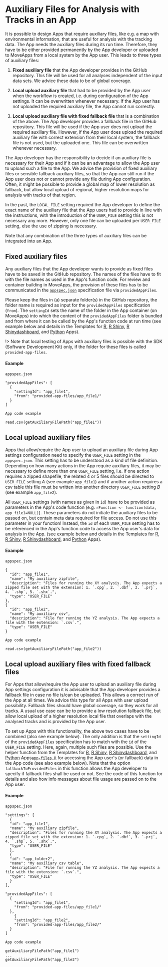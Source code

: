 # Auxiliary Files for Analysis with Tracks in an App

It is possible to design Apps that require auxiliary files, like e.g. a map with environmental information, that are useful for analysis with the tracking data. The App needs the auxiliary files during its run time. Therefore, they have to be either provided permanently by the App developer or uploaded to MoveApps from a local system by the App user. This leads to three types of auxiliary files:

 1. **Fixed auxiliary file** that the App developer provides in the GitHub repository. This file will be used for all analyses independent of the input data sets. We advice these data to be of global coverage.

 2. **Local upload auxiliary file** that had to be provided by the App user when the workflow is created, i.e. during configuration of the App settings. It can be overwritten whenever necessary. If the App user has not uploaded the required auxiliary file, the App cannot run correctly.

 3. **Local upload auxiliary file with fixed fallback file** that is a combination of the above. The App developer provides a fallback file in the GitHub repository. This file will be used if the App user does not upload the required auxiliary file. However, if the App user does upload the required auxiliary file with correct extension from their local system, the fallback file is not used, but the uploaded one. This file can be overwritten whenever necessary.
 
The App developer has the responsibility to decide if an auxiliary file is necessary for their App and if it can be an advantage to allow the App user to upload such a file to the App. We advice the provision of fixed auxiliary files or sensible fallback auxiliary files, so that the App can still run if the App user does not or cannot provide any file during App configuration. Often, it might be possible to provide a global map of lower resolution as fallback, but allow local upload of regional, higher resolution maps for analysis with tracks of that region. 

In the past, the `LOCAL_FILE` setting required the App developer to define the exact name of the auxiliary file that the App users had to provide in line with the instructions, with the introduction of the `USER_FILE` setting this is not necessary any more. However, only one file can be uploaded per `USER_FILE` setting, else the use of zipping is necessary.
 
Note that any combination of the three types of auxiliary files can be integrated into an App.


## Fixed auxiliary files

Any auxiliary files that the App developer wants to provide as fixed files have to be saved in the GitHub repository. The names of the files have to fit with the file names as used in the App's function code. For review and container building in MoveApps, the provision of these files has to be communicated in the [`appspec.json`](appspec.md) specification file via `providedAppFiles`.
 
Please keep the files in (a) separate folder(s) in the GitHub repository, the folder name is required as input for the `providedAppFiles` specification (`from`). The `settingId` sets the name of the folder in the App container (on MoveApps) into which the content of the `providedAppFiles` folder is bundled and from where it can be called by the App's function code at run time (see example below and details in the Templates for [R](https://github.com/movestore/Template_R_Function_App/blob/master/src/io/app_files.R), [R Shiny](https://github.com/movestore/Template_R_Shiny_App/blob/master/src/io/app_files.R), [R Shinydashboard](https://github.com/movestore/Template_R_Shinydashboard_App/blob/master/src/io/app_files.R), and [Python](https://github.com/movestore/Template_Python_App/blob/main/sdk/moveapps_io.py) Apps).

!> Note that local testing of Apps with auxiliary files is possible with the SDK (Software Development Kit) only, if the folder for these files is called `provided-app-files`. 

#### Example

```
appspec.json

"providedAppFiles": [
  {
    "settingId": "app_file1",
    "from": "provided-app-files/app_file1/"
  }
]
```

```
App code example

read.csv(getAuxiliaryFilePath("app_file1"))
```

## Local upload auxiliary files

Apps that allow/require the App user to upload an auxiliary file during App settings configuration need to specify the `USER_FILE` setting in the `appspec.json`. This setting has to be understood as a kind of file definition. Depending on how many actions in the App require auxiliary files, it may be necessary to define more than one `USER_FILE` setting, i.e. if one action requires a zipped shapefile, the related 4 or 5 files should be directed to `USER_FILE` setting _A_ (see example `app_file1`) and if another action requires a csv table this file must be written into another directory `USER_FILE` setting _B_ (see example `app_file2`). 

All `USER_FILE` settings (with names as given in `id`) have to be provided as parameters in the App's code function (e.g. `rFunction <- function(data, app_file1=NULL)`). These parameters do not initiate the auxiliary files to be passed on, but contain meta data required for file access. Do not use this parameter in your function! Instead, the `id` of each `USER_FILE` setting has to be referenced in the App's function code to access the App user's data for analysis in the App. (see example below and details in the Templates for [R](https://github.com/movestore/Template_R_Function_App/blob/master/src/io/app_files.R), [R Shiny](https://github.com/movestore/Template_R_Shiny_App/blob/master/src/io/app_files.R), [R Shinydashboard](https://github.com/movestore/Template_R_Shinydashboard_App/blob/master/src/io/app_files.R), and [Python](https://github.com/movestore/Template_Python_App/blob/main/sdk/moveapps_io.py) Apps).

#### Example

```
appspec.json

{
  "id": "app_file1",
  "name": "My auxiliary zipfile",
  "description": "Files for running the XY analysis. The App expects a zipped file set with the extension: 1. `.cpg`, 2. `.dbf`, 3. `.prj`, 4. `.shp`, 5. `.shx`.",
  "type": "USER_FILE"
},
{
  "id": "app_file2",
  "name": "My auxiliary csv",
  "description": "File for running the YZ analysis. The App expects a file with the extension: `.csv`.",
  "type": "USER_FILE"
}
```

```
App code example

read.csv(getAuxiliaryFilePath("app_file2"))
```

## Local upload auxiliary files with fixed fallback files

For Apps that allow/require the App user to upload an auxiliary file during App settings configuration it is advisable that the App developer provides a fallback file in case no file is/can be uploaded. This allows a correct run of the App at all times. We advice this type for all Apps with user upload possibility. Fallback files should have global coverage, so they work for all tracks. A usual use case can be to provide a low resolution fallback file, but allow local upload of a higher resolution local file that overlaps with the analysed tracks and is provided by the App user. 

To set up Apps with this functionality, the above two cases have to be combined (also see example below). The only addition is that the `settingId` of the `providedAppFiles` specification has to match with the `id` of the `USER_FILE` setting. Here, again, multiple such files are possible. Use the helper function from the Templates for [R](https://github.com/movestore/Template_R_Function_App/blob/master/src/io/app_files.R), [R Shiny](https://github.com/movestore/Template_R_Shiny_App/blob/master/src/io/app_files.R), [R Shinydashboard](https://github.com/movestore/Template_R_Shinydashboard_App/blob/master/src/io/app_files.R), and [Python](https://github.com/movestore/Template_Python_App/blob/main/sdk/moveapps_io.py) Apps[`app-files.R`](https://github.com/movestore/Template_R_Function_App/blob/master/src/io/app_files.R) for accessing the App user's (or fallback) data in the App code (see also example below). Note that the option `fallbackToProvidedFiles` in this function allows the App developer to specify if fallback files shall be used or not. See the code of this function for details and also how info messages about file usage are passed on to the App user.

#### Example

```
appspec.json

"settings": [
  {
  "id": "app_file1",
  "name": "My auxiliary zipfile",
  "description": "Files for running the XY analysis. The App expects a zipped file set with the extension: 1. `.cpg`, 2. `.dbf`, 3. `.prj`, 4. `.shp`, 5. `.shx`.",
  "type": "USER_FILE"
  },
  {
  "id": "app_folder2",
  "name": "My auxiliary csv table",
  "description": "File for running the YZ analysis. The App expects a file with the extension: `.csv`.",
  "type": "USER_FILE"
  }
],
  
"providedAppFiles": [
  {
    "settingId": "app_file1",
    "from": "provided-app-files/app_file1/"
  },
    {
    "settingId": "app_file2",
    "from": "provided-app-files/app_file2/"
  }
]
```

```
App code example

getAuxiliaryFilePath("app_file1")
...
getAuxiliaryFilePath("app_file2")
```